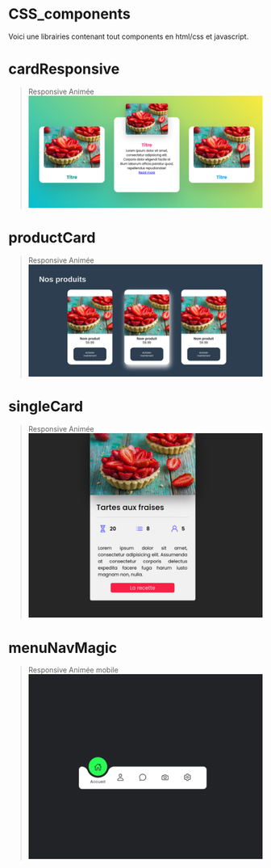 # CSS_components

Voici une librairies contenant tout components en html/css et javascript.


# cardResponsive

    

>Responsive 
>Animée
![modèle](https://raw.githubusercontent.com/DioufFLR/CSS_components/main/assets/img/cardResponsive.png)


# productCard

    

>Responsive 
>Animée
![modèle](https://raw.githubusercontent.com/DioufFLR/CSS_components/main/assets/img/productCard.png)

# singleCard

    

>Responsive 
>Animée
![modèle](https://raw.githubusercontent.com/DioufFLR/CSS_components/main/assets/img/single.png)


# menuNavMagic

    

>Responsive 
>Animée
>mobile
![modèle](https://raw.githubusercontent.com/DioufFLR/CSS_components/main/assets/img/menuNavMagic.png)

